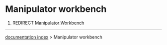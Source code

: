 # Manipulator workbench
1.  REDIRECT [Manipulator Workbench](Manipulator_Workbench.md)

---
[documentation index](../README.md) > Manipulator workbench
